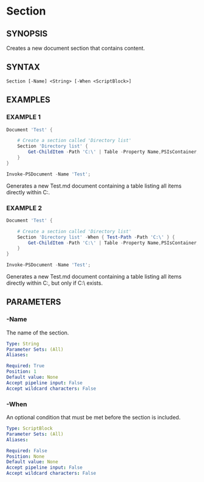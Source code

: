 
# Section

## SYNOPSIS

Creates a new document section that contains content.

## SYNTAX

```text
Section [-Name] <String> [-When <ScriptBlock>]
```

## EXAMPLES

### EXAMPLE 1

```powershell
Document 'Test' {

    # Create a section called 'Directory list'
    Section 'Directory list' {
        Get-ChildItem -Path 'C:\' | Table -Property Name,PSIsContainer;
    }
}

Invoke-PSDocument -Name 'Test';
```

Generates a new Test.md document containing a table listing all items directly within C:\.

### EXAMPLE 2

```powershell
Document 'Test' {

    # Create a section called 'Directory list'
    Section 'Directory list' -When { Test-Path -Path 'C:\' } {
        Get-ChildItem -Path 'C:\' | Table -Property Name,PSIsContainer;
    }
}

Invoke-PSDocument -Name 'Test';
```

Generates a new Test.md document containing a table listing all items directly within C:\, but only if C:\ exists.

## PARAMETERS

### -Name
The name of the section.

```yaml
Type: String
Parameter Sets: (All)
Aliases: 

Required: True
Position: 1
Default value: None
Accept pipeline input: False
Accept wildcard characters: False
```

### -When
An optional condition that must be met before the section is included.

```yaml
Type: ScriptBlock
Parameter Sets: (All)
Aliases: 

Required: False
Position: None
Default value: None
Accept pipeline input: False
Accept wildcard characters: False
```

